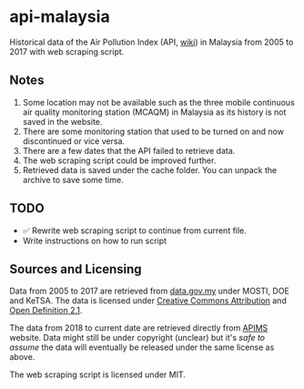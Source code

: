 # api-malaysia

Historical data of the Air Pollution Index (API, [wiki](https://en.wikipedia.org/wiki/Air_Pollution_Index)) in Malaysia from 2005 to 2017 with web scraping script.

## Notes

1. Some location may not be available such as the three mobile continuous air quality monitoring station (MCAQM) in Malaysia as its history is not saved in the website.
2. There are some monitoring station that used to be turned on and now discontinued or vice versa.
3. There are a few dates that the API failed to retrieve data.
4. The web scraping script could be improved further.
5. Retrieved data is saved under the cache folder. You can unpack the archive to save some time.

## TODO
* ✅ Rewrite web scraping script to continue from current file.
* Write instructions on how to run script

## Sources and Licensing

Data from 2005 to 2017 are retrieved from [data.gov.my](http://www.data.gov.my/) under MOSTI, DOE and KeTSA. The data is licensed under [Creative Commons Attribution](https://opendefinition.org/licenses/cc-by/) and [Open Definition 2.1](https://opendefinition.org/od/2.1/en/).

The data from 2018 to current date are retrieved directly from [APIMS](http://apims.doe.gov.my/public_v2/api_table.html) website. Data might still be under copyright (unclear) but it's *safe to assume* the data will eventually be released under the same license as above.

The web scraping script is licensed under MIT.

